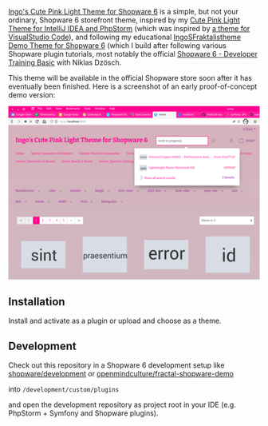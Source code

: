 [Ingo's Cute Pink Light Theme for Shopware 6](https://github.com/openmindculture/IngoSCutePinkLightTheme) is a simple, but not your ordinary, Shopware 6 storefront theme, inspired by my [Cute Pink Light Theme for IntelliJ IDEA and PhpStorm](https://github.com/openmindculture/intellij-cute-pink-light-theme) (which was inspired by [a theme for VisualStudio Code](https://marketplace.visualstudio.com/items?itemName=webfreak.cute-theme)), and following my educational [IngoSFraktalistheme Demo Theme for Shopware 6](https://github.com/openmindculture/IngoSFraktalistheme) (which I build after following various Shopware plugin tutorials, most notably the official [Shopware 6 - Developer Training Basic](https://academy.shopware.com/courses/take/shopware-6-developer-training-english/) with Niklas Dzösch.

This theme will be available in the official Shopware store soon after it has eventually been finished. Here is a screenshot of an early proof-of-concept demo version:

![Screenshot of an early demo version](./screenshot-demo.png)

## Installation

Install and activate as a plugin or upload and choose as a theme.

## Development

Check out this repository in a Shopware 6 development setup like [shopware/development](https://github.com/shopware/development) or [openmindculture/fractal-shopware-demo](https://github.com/openmindculture/fractal-shopware-demo)

into
`/development/custom/plugins`

and open the development repository as project root in your IDE (e.g. PhpStorm + Symfony and Shopware plugins).
